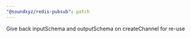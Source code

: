 ```yaml
---
"@soundxyz/redis-pubsub": patch
---
```


Give back inputSchema and outputSchema on createChannel for re-use
